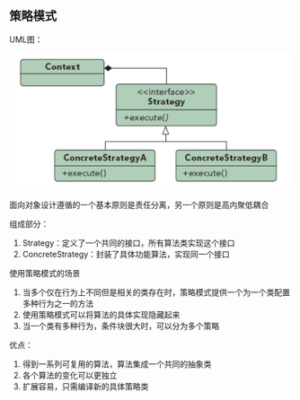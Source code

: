 ## 策略模式

UML图：

![Alt text](../../../../img/strategyPatternUML.png)

面向对象设计遵循的一个基本原则是责任分离，另一个原则是高内聚低耦合

组成部分：
1. Strategy：定义了一个共同的接口，所有算法类实现这个接口
2. ConcreteStrategy：封装了具体功能算法，实现同一个接口

使用策略模式的场景
1. 当多个仅在行为上不同但是相关的类存在时，策略模式提供一个为一个类配置多种行为之一的方法
2. 使用策略模式可以将算法的具体实现隐藏起来
3. 当一个类有多种行为，条件块很大时，可以分为多个策略

优点：
1. 得到一系列可复用的算法，算法集成一个共同的抽象类
2. 各个算法的变化可以更独立
3. 扩展容易，只需编译新的具体策略类
